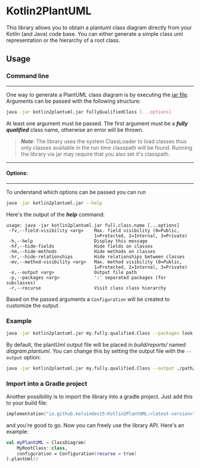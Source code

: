 # Kotlin2PlantUML

This library allows you to obtain a plantuml class diagram directly from your Kotlin (and Java)
code base. You can either generate a simple class uml representation or the hierarchy of a root class.

## Usage

### Command line

---------------------------------------------------
One way to generate a PlantUML class diagram is by executing 
the [jar file](https://github.com/kelvindev15/Kotlin2PlantUML/releases/latest/download/kotlin2plantuml.jar).
Arguments can be passed with the following structure:

 ```bash
java -jar kotlin2plantuml.jar fullyQualifiedClass [...options]
 ```
At least one argument must be passed. The first argument must be a ***fully qualified***
class name, otherwise an error will be thrown.

> ***Note***: The library uses the system ClassLoader to load classes thus only classes available in the
> run time classpath will be found. Running the library via jar may require that you also set it's
> classpath.

---------------------------------------------------
 #### Options:

---------------------------------------------------
To understand which options can be passed you can run
```bash
java -jar kotlin2plantuml.jar --help
```
Here's the output of the ***help*** command:
```text
usage: java -jar kotlin2plantuml.jar full.class.name [...options]
 -fv,--field-visibility <arg>    Max. field visibility (0=Public,
                                 1=Protected, 2=Internal, 3=Private)
 -h,--help                       Display this message
 -hf,--hide-fields               Hide fields on classes
 -hm,--hide-methods              Hide methods on classes
 -hr,--hide-relationships        Hide relationships between classes
 -mv,--method-visibility <arg>   Max. method visibility (0=Public,
                                 1=Protected, 2=Internal, 3=Private)
 -o,--output <arg>               Output file path
 -p,--packages <arg>             ':' separated packages (for subclasses)
 -r,--recurse                    Visit class class hierarchy
```

Based on the passed arguments a `Configuration` will be created
to customize the output.

### Example
```bash
java -jar kotlin2plantuml.jar my.fully.qualified.Class --packages look.here:and.also.here --recurse 
```

By default, the plantUml output file will be placed in *build/reports/* named *diagram.plantuml*.
You can change this by setting the output file with the `--output` option:
```bash
java -jar kotlin2plantuml.jar my.fully.qualified.Class --output ./path/to/file.plantuml 
```

### Import into a Gradle project

Another possibility is to import the library into a gradle project.
Just add this to your build file:
```kotlin
implementation("io.github.kelvindev15:Kotlin2PlantUML:<latest-version>")
```
and you're good to go. Now you can freely use the library API. Here's an example:

```kotlin
val myPlantUML = ClassDiagram(
    MyRootClass::class,
    configuration = Configuration(recurse = true)
).plantUml()
```

